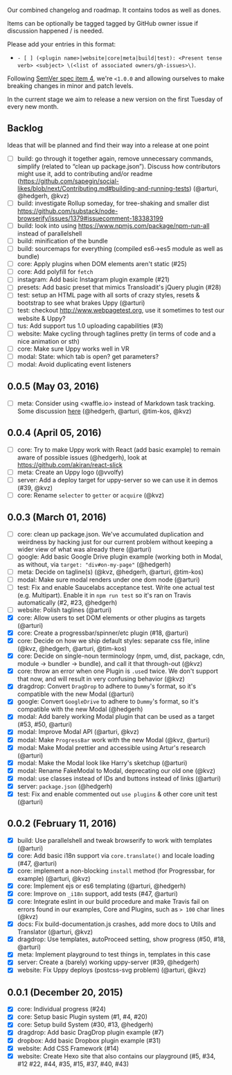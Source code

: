 Our combined changelog and roadmap. It contains todos as well as dones.

Items can be optionally be tagged tagged by GitHub owner issue if discussion
happened / is needed.

Please add your entries in this format:

 - `- [ ] (<plugin name>|website|core|meta|build|test): <Present tense verb> <subject> \(<list of associated owners/gh-issues>\)`.

Following [SemVer spec item 4](http://semver.org/#spec-item-4),
we're `<1.0.0` and allowing ourselves to make breaking changes in minor
and patch levels.

In the current stage we aim to release a new version on the
first Tuesday of every new month.

## Backlog

Ideas that will be planned and find their way into a release at one point

- [ ] build: go through it together again, remove unnecessary commands, simplify (related to “clean up package.json”). Discuss how contributors might use it, add to contributing and/or readme (https://github.com/sapegin/social-likes/blob/next/Contributing.md#building-and-running-tests) (@arturi, @hedgerh, @kvz)
- [ ] build: investigate Rollup someday, for tree-shaking and smaller dist https://github.com/substack/node-browserify/issues/1379#issuecomment-183383199
- [ ] build: look into using https://www.npmjs.com/package/npm-run-all instead of parallelshell
- [ ] build: minification of the bundle
- [ ] build: sourcemaps for everything (compiled es6->es5 module as well as bundle)
- [ ] core: Apply plugins when DOM elements aren't static (#25)
- [ ] core: Add polyfill for `fetch`
- [ ] instagram: Add basic Instagram plugin example (#21)
- [ ] presets: Add basic preset that mimics Transloadit's jQuery plugin (#28)
- [ ] test: setup an HTML page with all sorts of crazy styles, resets & bootstrap to see what brakes Uppy (@arturi)
- [ ] test: checkout http://www.webpagetest.org, use it sometimes to test our website & Uppy?
- [ ] tus: Add support tus 1.0 uploading capabilities (#3)
- [ ] website: Make cycling through taglines pretty (in terms of code and a nice animation or sth)
- [ ] core: Make sure Uppy works well in VR
- [ ] modal: State: which tab is open? get parameters?
- [ ] modal: Avoid duplicating event listeners

## 0.0.5 (May 03, 2016)

- [ ] meta: Consider using <waffle.io> instead of Markdown task tracking. Some discussion [here](https://transloadit.slack.com/archives/general/p1455693654000062) (@hedgerh, @arturi, @tim-kos, @kvz)

## 0.0.4 (April 05, 2016)

- [ ] core: Try to make Uppy work with React (add basic example) to remain aware of possible issues (@hedgerh),
look at https://github.com/akiran/react-slick
- [ ] meta: Create an Uppy logo (@vvolfy)
- [ ] server: Add a deploy target for uppy-server so we can use it in demos (#39, @kvz)
- [ ] core: Rename `selecter` to `getter` or `acquire` (@kvz)

## 0.0.3 (March 01, 2016)

- [ ] core: clean up package.json. We've accumulated duplication and weirdness by hacking just for our current problem without keeping a wider view of what was already there (@arturi)
- [ ] google: Add basic Google Drive plugin example (working both in Modal, as without, via `target: "div#on-my-page"` (@hedgerh)
- [ ] meta: Decide on tagline(s) (@kvz, @hedgerh, @arturi, @tim-kos)
- [ ] modal: Make sure modal renders under one dom node (@arturi)
- [ ] test: Fix and enable Saucelabs acceptance test. Write one actual test (e.g. Multipart). Enable it in `npm run test` so it's ran on Travis automatically (#2, #23, @hedgerh)
- [ ] website: Polish taglines (@arturi)
- [x] core: Allow users to set DOM elements or other plugins as targets (@arturi)
- [x] core: Create a progressbar/spinner/etc plugin (#18, @arturi)
- [x] core: Decide on how we ship default styles: separate css file, inline (@kvz, @hedgerh, @arturi, @tim-kos)
- [x] core: Decide on single-noun terminology (npm, umd, dist, package, cdn, module -> bundler -> bundle), and call it that through-out (@kvz)
- [x] core: throw an error when one Plugin is `.use`d twice. We don't support that now, and will result in very confusing behavior (@kvz)
- [x] dragdrop: Convert `DragDrop` to adhere to `Dummy`'s format, so it's compatible with the new Modal (@arturi)
- [x] google: Convert `GoogleDrive` to adhere to `Dummy`'s format, so it's compatible with the new Modal (@hedgerh)
- [x] modal: Add barely working Modal plugin that can be used as a target (#53, #50, @arturi)
- [x] modal: Improve Modal API (@arturi, @kvz)
- [x] modal: Make `ProgressBar` work with the new Modal (@kvz, @arturi)
- [x] modal: Make Modal prettier and accessible using Artur's research (@arturi)
- [x] modal: Make the Modal look like Harry's sketchup (@arturi)
- [x] modal: Rename FakeModal to Modal, deprecating our old one (@kvz)
- [x] modal: use classes instead of IDs and buttons instead of links (@arturi)
- [x] server: `package.json` (@hedgerh)
- [x] test: Fix and enable commented out `use plugins` & other core unit test (@arturi)

## 0.0.2 (February 11, 2016)

- [x] build: Use parallelshell and tweak browserify to work with templates (@arturi)
- [x] core: Add basic i18n support via `core.translate()` and locale loading (#47, @arturi)
- [x] core: implement a non-blocking `install` method (for Progressbar, for example)  (@arturi, @kvz)
- [x] core: Implement ejs or es6 templating (@arturi, @hedgerh)
- [x] core: Improve on `_i18n` support, add tests (#47, @arturi)
- [x] core: Integrate eslint in our build procedure and make Travis fail on errors found in our examples, Core and Plugins, such as `> 100` char lines (@kvz)
- [x] docs: Fix build-documentation.js crashes, add more docs to Utils and Translator (@arturi, @kvz)
- [x] dragdrop: Use templates, autoProceed setting, show progress (#50, #18, @arturi)
- [x] meta: Implement playground to test things in, templates in this case
- [x] server: Create a (barely) working uppy-server (#39, @hedgerh)
- [x] website: Fix Uppy deploys (postcss-svg problem) (@arturi, @kvz)

## 0.0.1 (December 20, 2015)

- [x] core: Individual progress (#24)
- [x] core: Setup basic Plugin system (#1, #4, #20)
- [x] core: Setup build System (#30, #13, @hedgerh)
- [x] dragdrop: Add basic DragDrop plugin example (#7)
- [x] dropbox: Add basic Dropbox plugin example (#31)
- [x] website: Add CSS Framework (#14)
- [x] website: Create Hexo site that also contains our playground (#5, #34, #12 #22, #44, #35, #15, #37, #40, #43)

